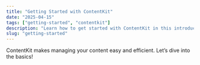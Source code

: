 ```yaml
---
title: "Getting Started with ContentKit"
date: "2025-04-15"
tags: ["getting-started", "contentkit"]
description: "Learn how to get started with ContentKit in this introductory post."
slug: "getting-started"
---
```


ContentKit makes managing your content easy and efficient. Let’s dive into the basics!
